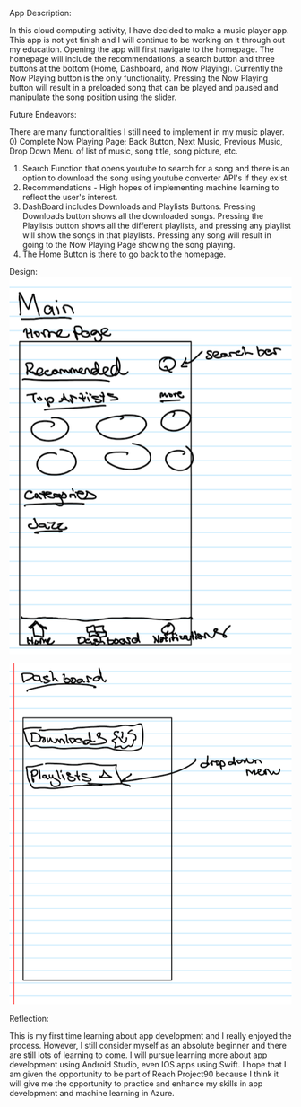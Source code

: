 App Description:

In this cloud computing activity, I have decided to make a music player app. This app is not yet finish and I will continue to be working on it through out my education. Opening the app will first navigate to the homepage. The homepage will include the recommendations, a search button and three buttons at the bottom (Home, Dashboard, and Now Playing). Currently the Now Playing button is the only functionality. Pressing the Now Playing button will result in a preloaded song that can be played and paused and manipulate the song position using the slider. 

Future Endeavors:

There are many functionalities I still need to implement in my music player.
0) Complete Now Playing Page; Back Button, Next Music, Previous Music, Drop Down Menu of list of music, song title, song picture, etc. 
1) Search Function that opens youtube to search for a song and there is an option to download the song using youtube converter API's if they exist.
2) Recommendations - High hopes of implementing machine learning to reflect the user's interest.
3) DashBoard includes Downloads and Playlists Buttons. Pressing Downloads button shows all the downloaded songs. Pressing the Playlists button shows all the different playlists, and pressing any playlist will show the songs in that playlists. Pressing any song will result in going to the Now Playing Page showing the song playing. 
4) The Home Button is there to go back to the homepage.

Design:
![Alternative Text](mainpage.png)


![Alternative Text](dashboard.png)


Reflection:

This is my first time learning about app development and I really enjoyed the process. However, I still consider myself as an absolute beginner and there are still lots of learning to come. I will pursue learning more about app development using Android Studio, even IOS apps using Swift. I hope that I am given the opportunity to be part of Reach Project90 because I think it will give me the opportunity to practice and enhance my skills in app development and machine learning in Azure. 